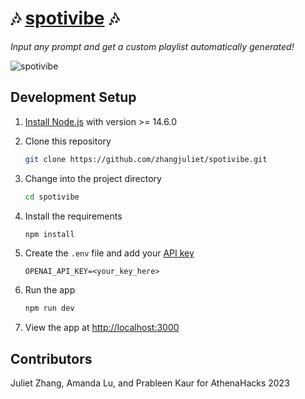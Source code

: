 # 🎶 [spotivibe](https://spotivibe.tech/) 🎶
_Input any prompt and get a custom playlist automatically generated!_

![spotivibe](https://user-images.githubusercontent.com/65837446/221470197-978648f4-5dec-4b8d-ae34-5fecc916afcc.gif)

## Development Setup

1. [Install Node.js](https://nodejs.org/en/) with version >= 14.6.0

2. Clone this repository

    ```bash
    git clone https://github.com/zhangjuliet/spotivibe.git
    ```

3. Change into the project directory

   ```bash
   cd spotivibe
   ```

4. Install the requirements

   ```bash
   npm install
   ```

5. Create the `.env` file and add your [API key](https://beta.openai.com/account/api-keys)
   ```
   OPENAI_API_KEY=<your_key_here>
   ```

6. Run the app

   ```bash
   npm run dev
   ```

7. View the app at [http://localhost:3000](http://localhost:3000)

## Contributors
Juliet Zhang, Amanda Lu, and Prableen Kaur for AthenaHacks 2023
